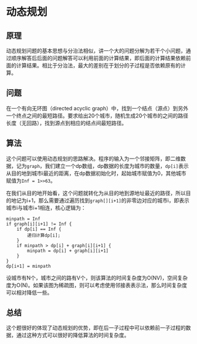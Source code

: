 # 动态规划

## 原理

动态规划问题的基本思想与分治法相似，讲一个大的问题分解为若干个小问题，通过顺序解答后后面的问题解答可以利用前面的计算结果，即后面的计算结果依赖前面的计算结果。相比于分治法，最大的差别在于划分的子过程是否依赖原有的计算。

## 问题

在一个有向无环图（directed acyclic graph）中，找到一个结点（源点）到另外一个终点之间的最短路径。要求给出20个城市，随机生成20个城市的之间的路径长度（无回路），找到源点到相应的结点间最短路径。

## 算法

这个问题可以使用动态规划的思路解决。程序的输入为一个邻接矩阵，即二维数据，记为`graph`，我们建立一个dp数组，dp数据的长度为城市的数量，`dp[i]`表示从目的地到城市i最近的距离，在dp数据初始化时，起始城市赋值为0，其他城市赋值为`Inf = 1>>63`。

在我们从目的地开始看，这个问题就转化为从目的地到源地址最近的路径，所以目的地记为i+1，那么需要通过遍历找到`graph[][i+1]`的非零边对应的城市i，即表示城市i与城市i+1相连，核心逻辑为：

```
minpath = Inf
if graph[i][i+1] != Inf {
    if dp[i] == Inf {
        递归计算dp[i];
    }
    if minpath > dp[i] + graph[i][i+1] {
        minpath = dp[i] + graph[i][i+1]
    }
}
dp[i+1] = minpath
```

设城市有N个，城市之间的路有V个，则该算法的时间复杂度为O(NV)，空间复杂度为O(N)。如果该图为稀疏图，则可以考虑使用邻接表表示法，那么时间复杂度可以相对降低一些。

## 总结

这个题很好的体现了动态规划的优势，即在后一子过程中可以依赖前一子过程的数据，通过这种方式可以很好的降低算法的时间复杂度。
